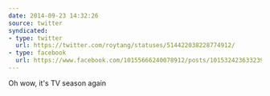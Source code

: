 ```yaml
---
date: 2014-09-23 14:32:26
source: twitter
syndicated:
- type: twitter
  url: https://twitter.com/roytang/statuses/514422038228774912/
- type: facebook
  url: https://www.facebook.com/10155666240078912/posts/10153242363323912
---
```


Oh wow, it's TV season again